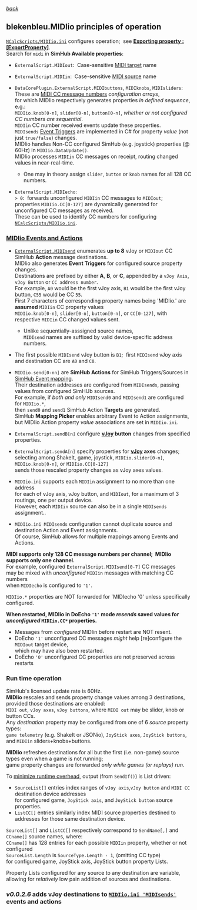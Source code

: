 [*back*](../README.md)

## blekenbleu.MIDIio principles of operation

[`NCalcScripts/MIDIio.ini`](../NCalcScripts/MIDIio.ini) configures operation;&nbsp; 
  see [**Exporting property : [ExportProperty]**](https://github.com/SHWotever/SimHub/wiki/NCalc-scripting#exporting-event-trigger--exportevent).  
Search for `midi` in **SimHub Available properties**:

- `ExternalScript.MIDIout`:&nbsp;
   Case-sensitive [MIDI target](https://freevstplugins.net/category/midi-vst/controllers/) name  

- `ExternalScript.MIDIin`:&nbsp;
  Case-sensitive [MIDI source](https://en.wikipedia.org/wiki/MIDI_controller) name 

- `DataCorePlugin.ExternalScript.MIDIbuttons`, `MIDIknobs`, `MIDIsliders`:&nbsp;  
   These are [MIDI CC message numbers](https://professionalcomposers.com/midi-cc-list/) *configuration arrays*,  
   for which MIDIio respectively generates properties *in defined sequence*, e.g.:  
   `MIDIio.knob[0-n]`, `slider[0-n]`, `button[0-n]`,  *whether or not configured CC numbers are sequential*.  
   `MIDIin` CC number received events update these properties.  
   `MIDIsends` [Event Triggers](https://github.com/SHWotever/SimHub/wiki/NCalc-scripting#exporting-event-trigger--exportevent)
   are implemented in C# for property *value* (not just `true/false`) changes.  
   MIDIio handles Non-CC configured SimHub (e.g. joystick) properties (@ 60Hz) in `MIDIio.DataUpdate()`.  
   MIDIio processes `MIDIin` CC messages on receipt, routing changed values in near-real-time.  
	- One may in theory assign `slider`, `button` or `knob` names for all 128 CC numbers.  


-  `ExternalScript.MIDIecho`:  
   `> 0`:&nbsp; forwards unconfigured `MIDIin` CC messages to `MIDIout`;  
   properties `MIDIio.CC[0-127]` are dynamically generated for unconfigured CC messages as received.  
   These can be used to identify CC numbers for configuring [`NCalcScripts/MIDIio.ini`](../NCalcScripts/MIDIio.ini).  

### [MIDIio Events and Actions](Which.md)
-  [`ExternalScript.MIDIsend`](sends.md) enumerates **up to 8** vJoy or `MIDIout` CC SimHub **Action** message destinations.  
	MIDIio also generates **Event Triggers** for configured source property changes.  
	Destinations are prefixed by either **A**, **B**, or **C**, appended by a `vJoy Axis`, `vJoy Button` or `CC address number`.  
	For example, `A0` would be the first vJoy axis, `B1` would be the first vJoy button, `C55` would be CC `55`.  
   First 7 characters of corresponding property names being 'MIDIio.' are **assumed** `MIDIin` CC property values  
   `MIDIio.knob[0-n]`, `slider[0-n]`, `button[0-n]`, or `CC[0-127]`, with respective `MIDIin` CC changed values sent.  
	- Unlike sequentially-asssigned source names,  
		`MIDIsend` names are suffixed by valid device-specific address numbers.  

- The first possible `MIDIsend` vJoy button is `B1`;&nbsp; first `MIDIsend` vJoy axis and destination CC are `A0` and `C0`.

-  `MIDIio.send[0-nn]` are **SimHub Actions** for SimHub Triggers/Sources in
   [SimHub Event mapping](https://github.com/SHWotever/SimHub/wiki/NCalc-scripting#exporting-event-trigger--exportevent).  
   Their destination addresses are configured from `MIDIsends`, passing values from configured SimHUb sources.  
   For example, if *both and only* `MIDIsend0` and `MIDIsend1` are configured for `MIDIio.*`,  
   then `send0` and `send1` SimHub Action **Target**s are generated.  
   SimHub **Mapping Picker** enables arbitrary Event to Action assignments,  
	but MIDIio Action property *value* associations are set in `MIDIio.ini`.

-  `ExternalScript.sendB[n]` configure **[vJoy](https://github.com/blekenbleu/vJoySDK) button** changes from specified properties.  

-  `ExternalScript.sendA[n]` specify properties for **[vJoy](https://github.com/blekenbleu/vJoySDK) axes** changes;&nbsp;  
    selecting among ShakeIt, game, joystick, `MIDIio.slider[0-n]`, `MIDIio.knob[0-n]`, or `MIDIio.CC[0-127]`  
	sends those rescaled property changes as vJoy axes values.  

-  `MIDIio.ini` supports each `MIDIin` assignment to no more than one address  
	for each of vJoy axis, vJoy button, and `MIDIout`,
   for a maximum of 3 routings, one per output device.  
   However, each `MIDIin` source can also be in a single `MIDIsends` assignment..  

-  `MIDIio.ini MIDIsends` configuration cannot duplicate source and destination Action and Event assignments.  
	Of course, SimHub allows for multiple mappings among Events and Actions. 

**MIDI supports only 128 CC message numbers per channel;&nbsp; MIDIio supports only one channel.**  
For example, configured `ExternalScript.MIDIsend[0-7]` CC messages  
may be mixed with *unconfigured* `MIDIin` messages with matching CC numbers  
when `MIDIecho` is configured to `'1'`.  

`MIDIio.*` properties are NOT forwarded for `MIDIecho '0' unless specifically configured.  

**When restarted, MIDIio in DoEcho `'1'` mode *resends* saved values for *unconfigured* `MIDIin.CC*` properties.**  
- Messages from *configured* MIDIin before restart are NOT resent.
- DoEcho `'1'` unconfigured CC messages *might* help [re]configure the `MIDIout` target device,  
  which may have also been restarted.
- DoEcho `'0'` unconfigured CC properties are not preserved across restarts


### Run time operation
SimHub's licensed update rate is 60Hz.  
**MIDIio** rescales and sends property change values among 3 destinations, provided those destinations are enabled:  
`MIDI out`, `vJoy axes`, `vJoy buttons`, where `MIDI out` may be slider, knob or button CCs.  
Any *destination* property may be configured from one of 6 *source* property types:  
`game telemetry` (e.g. ShakeIt or JSONio), `JoyStick axes`, `JoyStick buttons`, and `MIDIin` sliders+knobs+buttons.

**MIDIio** refreshes destinations for all but the first (i.e. non-game) source types even when a game is not running;  
game property changes are forwarded *only while games (or replays)  run*.  

To [minimize runtime overhead](Which.md), output (from `SendIf()`) is List driven:  
-  `SourceList[]` entries index ranges of `vJoy axis`,`vJoy button` and `MIDI CC` destination device addresses  
   for configured game, `JoyStick axis`, and `JoyStick button` source properties.  
-  `ListCC[]` entries similarly index MIDI source properties destined to addresses for those same destination device.

`SourceList[]` and `ListCC[]` respectively correspond to `SendName[,]` and `CCname[]` source names, where:  
`CCname[]` has 128 entries for each possible `MIDIin` property, whether or not configured  
`SourceList.Length` is `SourceType.Length - 1`, (omitting CC type)  
for configured game, JoyStick axis, JoyStick button property Lists.  

Property Lists configured for any source to any destination are variable,  
allowing for *relatively* low pain addition of sources and destinations. 

### *v0.0.2.6* adds vJoy destinations to [`MIDIio.ini 'MIDIsends'`](sends.md) events and actions  
